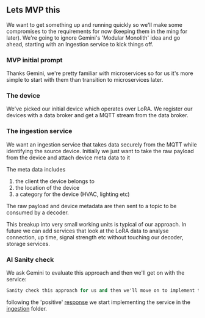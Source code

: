 ## Lets MVP this

We want to get something up and running quickly so we'll make some compromises to the requirements for now
(keeping them in the ming for later). We're going to ignore Gemini's 'Modular Monolith' idea and go ahead, starting with
an Ingestion service to kick things off.

### MVP initial prompt

Thanks Gemini, we're pretty familiar with microservices so for us it's more simple to start with them 
than transition to microservices later.

### The device
We've picked our initial device which operates over LoRA. 
We register our devices with a data broker and get a MQTT stream from the data broker.

### The ingestion service
We want an ingestion service that takes data securely from the MQTT while identifying the source device.
Initially we just want to take the raw payload from the device and attach device meta data to it

The meta data includes
1) the client the device belongs to 
2) the location of the device
3) a category for the device (HVAC, lighting etc)

The raw payload and device metadata are then sent to a topic to be consumed by a decoder.

This breakup into very small working units is typical of our approach. In future we can add services that look at the LoRA
data to analyse connection, up time, signal strength etc without touching our decoder, storage services.

### AI Sanity check
We ask Gemini to evaluate this approach and then we'll get on with the service:

````ai prompt
Sanity check this approach for us and then we'll move on to implement the service
````

following the 'positive' [response](response.md) we start implementing the service in
the [ingestion](ingestion) folder.
